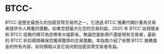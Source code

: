 # BTCC-
BTCC 是歷史最悠久的加密貨幣交易所之一，它透過 BTCC 推薦代碼計畫為交易者提供令人興奮的獎勵。如果您想最大化您的交易利益，2025 年 BTCC 註冊獎金和 BTCC 促銷代碼可為您帶來大幅節省。無論您是新用戶還是現有交易者，最新的 BTCC 折扣碼將確保您獲得豐厚的交易獎勵。本指南介紹了有關 BTCC 推薦獎金的所有內容、如何領取以及它為何對加密貨幣交易者有益。
